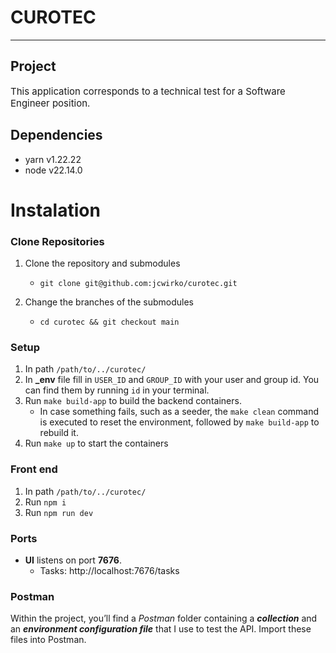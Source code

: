 # CUROTEC

<hr style="height: 1px"/>

## Project

<p style="font-size: 15px">This application corresponds to a technical test for a Software Engineer position.</p>

## Dependencies
- yarn v1.22.22
- node v22.14.0

# Instalation

### Clone Repositories

1. Clone the repository and submodules

    - `git clone git@github.com:jcwirko/curotec.git`

2. Change the branches of the submodules
    - `cd curotec && git checkout main`

### Setup

1.  In path `/path/to/../curotec/`
2.  In **\_env** file fill in `USER_ID` and `GROUP_ID` with your user and group id. You can find them by running `id` in your terminal.
3.  Run `make build-app` to build the backend containers.
    -   In case something fails, such as a seeder, the `make clean` command is executed to reset the environment, followed by `make build-app` to rebuild it.
4.  Run `make up` to start the containers

### Front end
1.  In path `/path/to/../curotec/`
2.  Run `npm i`
3.  Run `npm run dev`

### Ports

-   **UI** listens on port **7676**. 
    -   Tasks: http://localhost:7676/tasks

### Postman

Within the project, you’ll find a _Postman_ folder containing a **_collection_** and an **_environment configuration file_** that I use to test the API. Import these files into Postman.
